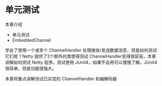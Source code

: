 单元测试
====

本章介绍

* 单元测试
* EmbeddedChannel
       
学会了使用一个或多个 ChannelHandler 处理接收/发送数据消息，但是如何测试它们呢？Netty 提供了2个额外的类使得测试 ChannelHandler变得很容易，本章讲解如何测试 Netty 程序。测试使用 JUnit4，如果不会用可以慢慢了解。JUnit4 很简单，但是功能很强大。

本章将重点讲解测试已实现的 ChannelHandler 和编解码器